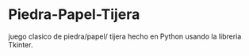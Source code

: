 # Piedra-Papel-Tijera
juego clasico de piedra/papel/ tijera hecho en Python usando la libreria Tkinter.
